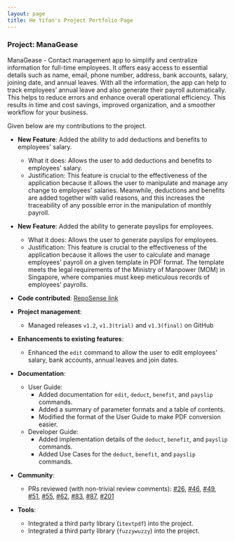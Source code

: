 ```yaml
---
layout: page
title: He Yifan's Project Portfolio Page
---
```


### Project: ManaGease

ManaGease - Contact management app to simplify and centralize information for full-time employees.
It offers easy access to essential details such as name, email, phone number, address, bank accounts, salary, joining date, and annual leaves. With all the information, the app can help to track employees’ annual leave and also generate their payroll automatically. This helps to reduce errors and enhance overall operational efficiency. This results in time and cost savings, improved organization, and a smoother workflow for your business.

Given below are my contributions to the project.

* **New Feature**: Added the ability to add deductions and benefits to employees' salary.
  * What it does: Allows the user to add deductions and benefits to employees' salary.
  * Justification: This feature is crucial to the effectiveness of the application because it allows the user to manipulate and manage any change to employees' salaries. Meanwhile, deductions and benefits are added together with valid reasons, and this increases the traceability of any possible error in the manipulation of monthly payroll.

* **New Feature**: Added the ability to generate payslips for employees.
  * What it does: Allows the user to generate payslips for employees.
  * Justification: This feature is crucial to the effectiveness of the application because it allows the user to calculate and manage employees' payroll on a given template in PDF format. The template meets the legal requirements of the Ministry of Manpower (MOM) in Singapore, where companies must keep meticulous records of employees' payrolls.


* **Code contributed**: [RepoSense link](https://nus-cs2103-ay2324s1.github.io/tp-dashboard/?search=jibtaf&breakdown=false&sort=groupTitle%20dsc&sortWithin=title&since=2023-09-22&timeframe=commit&mergegroup=&groupSelect=groupByRepos)

* **Project management**:
  * Managed releases `v1.2`, `v1.3(trial)` and `v1.3(final)` on GitHub

* **Enhancements to existing features**:
  * Enhanced the `edit` command to allow the user to edit employees' salary, bank accounts, annual leaves and join dates.

* **Documentation**:
  * User Guide:
    * Added documentation for `edit`, `deduct`, `benefit`, and `payslip` commands.
    * Added a summary of parameter formats and a table of contents.
    * Modified the format of the User Guide to make PDF conversion easier.
  * Developer Guide:
    * Added implementation details of the `deduct`, `benefit`, and `payslip` commands.
    * Added Use Cases for the `deduct`, `benefit`, and `payslip` commands.

* **Community**:
  * PRs reviewed (with non-trivial review comments): [#26](https://github.com/AY2324S1-CS2103T-W12-2/tp/pull/26), [#46](https://github.com/AY2324S1-CS2103T-W12-2/tp/pull/46), [#49](https://github.com/AY2324S1-CS2103T-W12-2/tp/pull/49), [#51](https://github.com/AY2324S1-CS2103T-W12-2/tp/pull/51), [#55](https://github.com/AY2324S1-CS2103T-W12-2/tp/pull/55), [#62](https://github.com/AY2324S1-CS2103T-W12-2/tp/pull/62), [#83](https://github.com/AY2324S1-CS2103T-W12-2/tp/pull/83), [#87](https://github.com/AY2324S1-CS2103T-W12-2/tp/pull/87), [#201](https://github.com/AY2324S1-CS2103T-W12-2/tp/pull/201)

* **Tools**:
  * Integrated a third party library (`itextpdf`) into the project. 
  * Integrated a third party library (`fuzzywuzzy`) into the project.
